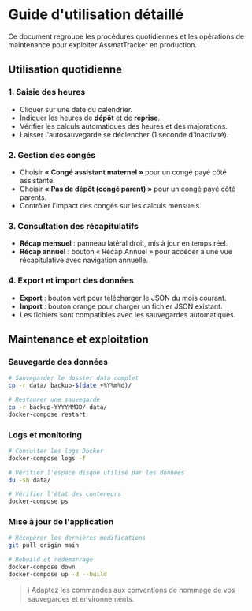 # Guide d'utilisation détaillé

Ce document regroupe les procédures quotidiennes et les opérations de maintenance pour exploiter AssmatTracker en production.

## Utilisation quotidienne

### 1. Saisie des heures
- Cliquer sur une date du calendrier.
- Indiquer les heures de **dépôt** et de **reprise**.
- Vérifier les calculs automatiques des heures et des majorations.
- Laisser l'autosauvegarde se déclencher (1 seconde d'inactivité).

### 2. Gestion des congés
- Choisir **« Congé assistant maternel »** pour un congé payé côté assistante.
- Choisir **« Pas de dépôt (congé parent) »** pour un congé payé côté parents.
- Contrôler l'impact des congés sur les calculs mensuels.

### 3. Consultation des récapitulatifs
- **Récap mensuel** : panneau latéral droit, mis à jour en temps réel.
- **Récap annuel** : bouton « Récap Annuel » pour accéder à une vue récapitulative avec navigation annuelle.

### 4. Export et import des données
- **Export** : bouton vert pour télécharger le JSON du mois courant.
- **Import** : bouton orange pour charger un fichier JSON existant.
- Les fichiers sont compatibles avec les sauvegardes automatiques.

## Maintenance et exploitation

### Sauvegarde des données
```bash
# Sauvegarder le dossier data complet
cp -r data/ backup-$(date +%Y%m%d)/

# Restaurer une sauvegarde
cp -r backup-YYYYMMDD/ data/
docker-compose restart
```

### Logs et monitoring
```bash
# Consulter les logs Docker
docker-compose logs -f

# Vérifier l'espace disque utilisé par les données
du -sh data/

# Vérifier l'état des conteneurs
docker-compose ps
```

### Mise à jour de l'application
```bash
# Récupérer les dernières modifications
git pull origin main

# Rebuild et redémarrage
docker-compose down
docker-compose up -d --build
```

> ℹ️ Adaptez les commandes aux conventions de nommage de vos sauvegardes et environnements.
